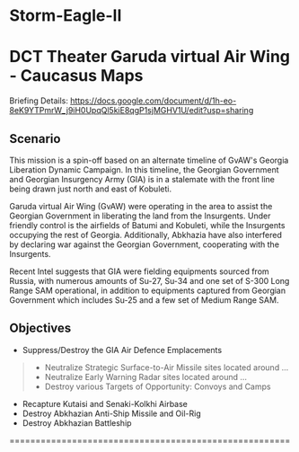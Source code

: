# Storm-Eagle-II
DCT Theater Garuda virtual Air Wing - Caucasus Maps
======================================================
Briefing Details: https://docs.google.com/document/d/1h-eo-8eK9YTPmrW_j9iH0UpqQl5kiE8qgP1sjMGHV1U/edit?usp=sharing

## Scenario
This mission is a spin-off based on an alternate timeline of GvAW's Georgia Liberation Dynamic Campaign. In this timeline, the Georgian Government and Georgian Insurgency Army (GIA) is in a stalemate with the front line being drawn just north and east of Kobuleti.

Garuda virtual Air Wing (GvAW) were operating in the area to assist the Georgian Government in liberating the land from the Insurgents. Under friendly control is the airfields of Batumi and Kobuleti, while the Insurgents occupying the rest of Georgia. Additionally, Abkhazia have also interfered by declaring war against the Georgian Government, cooperating with the Insurgents.

Recent Intel suggests that GIA were fielding equipments sourced from Russia, with numerous amounts of Su-27, Su-34 and one set of S-300 Long Range SAM operational, in addition to equipments captured from Georgian Government which includes Su-25 and a few set of Medium Range SAM.

## Objectives
* Suppress/Destroy the GIA Air Defence Emplacements
 > * Neutralize Strategic Surface-to-Air Missile sites located around ...
 > * Neutralize Early Warning Radar sites located around ...
 > * Destroy various Targets of Opportunity: Convoys and Camps
* Recapture Kutaisi and Senaki-Kolkhi Airbase
* Destroy Abkhazian Anti-Ship Missile and Oil-Rig
* Destroy Abkhazian Battleship

======================================================
